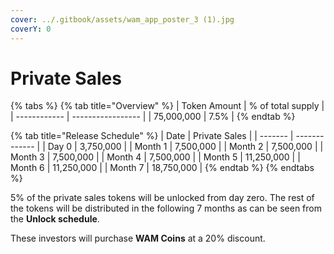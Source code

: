 ```yaml
---
cover: ../.gitbook/assets/wam_app_poster_3 (1).jpg
coverY: 0
---
```


# Private Sales

{% tabs %}
{% tab title="Overview" %}
| Token Amount | % of total supply |
| ------------ | ----------------- |
| 75,000,000   | 7.5%              |
{% endtab %}

{% tab title="Release Schedule" %}
| Date    | Private Sales |
| ------- | ------------- |
| Day 0   | 3,750,000     |
| Month 1 | 7,500,000     |
| Month 2 | 7,500,000     |
| Month 3 | 7,500,000     |
| Month 4 | 7,500,000     |
| Month 5 | 11,250,000    |
| Month 6 | 11,250,000    |
| Month 7 | 18,750,000    |
{% endtab %}
{% endtabs %}

5% of the private sales tokens will be unlocked from day zero. The rest of the tokens will be distributed in the following 7 months as can be seen from the **Unlock schedule**.

These investors will purchase **WAM Coins** at a 20% discount.
